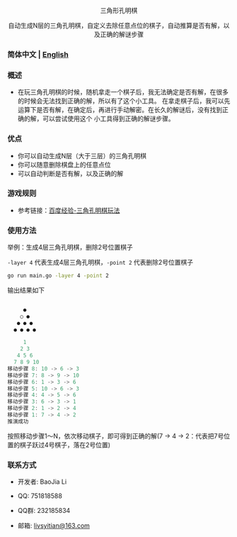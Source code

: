 <p align="center">三角形孔明棋</p>
<p align="center">自动生成N层的三角孔明棋，自定义去除任意点位的棋子，自动推算是否有解，以及正确的解谜步骤</p>

### 简体中文 | [English](./README-en.md)

### 概述
- 在玩三角孔明棋的时候，随机拿走一个棋子后，我无法确定是否有解，在很多的时候会无法找到正确的解，所以有了这个小工具。
  在拿走棋子后，我可以先运算下是否有解，在确定后，再进行手动解密。在长久的解谜后，没有找到正确的解，可以尝试使用这个
  小工具得到正确的解谜步骤。


### 优点

- 你可以自动生成N层（大于三层）的三角孔明棋
- 你可以随意删除棋盘上的任意点位
- 可以自动判断是否有解，以及正确的解


### 游戏规则

- 参考链接：[百度经验-三角孔明棋玩法](https://jingyan.baidu.com/article/ac6a9a5eb092ff6b643eac77.html)

### 使用方法

举例：生成4层三角孔明棋，删除2号位置棋子

`-layer 4` 代表生成4层三角孔明棋，`-point 2` 代表删除2号位置棋子

```bash
go run main.go -layer 4 -point 2
```

输出结果如下
```go

     ●
    ○ ●
   ● ● ●
  ● ● ● ●

     1
    2 3
   4 5 6
  7 8 9 10
移动步骤 8: 10 -> 6 -> 3
移动步骤 7: 8 -> 9 -> 10
移动步骤 6: 1 -> 3 -> 6
移动步骤 5: 10 -> 6 -> 3
移动步骤 4: 4 -> 5 -> 6
移动步骤 3: 6 -> 3 -> 1
移动步骤 2: 1 -> 2 -> 4
移动步骤 1: 7 -> 4 -> 2
推演成功

```

按照移动步骤1～N，依次移动棋子，即可得到正确的解(7 -> 4 -> 2：代表把7号位置的棋子跃过4号棋子，落在2号位置)

### 联系方式

- 开发者: BaoJia Li

- QQ: 751818588

- QQ群: 232185834

- 邮箱: livsyitian@163.com

